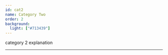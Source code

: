```yaml
---
id: cat2
name: Category Two
order: 2
background:
  light: ["#713439"]
---
```


category 2 explanation

---
